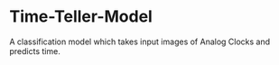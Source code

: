 # Time-Teller-Model
A classification model which takes input images of Analog Clocks and predicts time.
